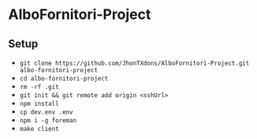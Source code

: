 # AlboFornitori-Project

## Setup

- `git clone https://github.com/JhonTXdons/AlboFornitori-Project.git albo-fornitori-project`
- `cd albo-fornitori-project`
- `rm -rf .git`
- `git init && git remote add origin <sshUrl>`
- `npm install`
- `cp dev.env .env`
- `npm i -g foreman` 
- `make client`
